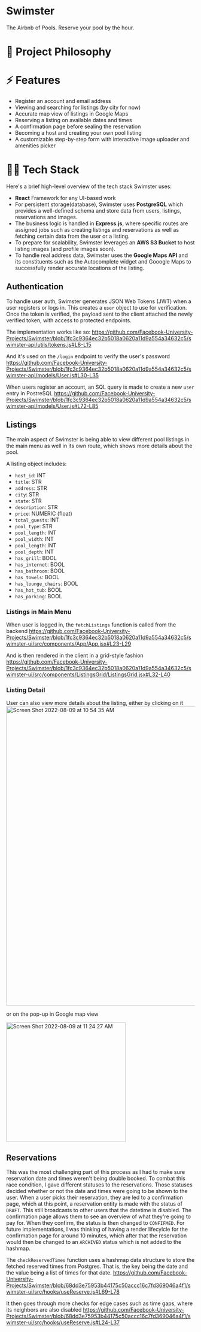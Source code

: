 # Swimster
The Airbnb of Pools. Reserve your pool by the hour.

# 🧐 Project Philosophy

# ⚡️ Features
- Register an account and email address
- Viewing and searching for listings (by city for now)
- Accurate map view of listings in Google Maps
- Reserving a listing on available dates and times
- A confirmation page before sealing the reservation
- Becoming a host and creating your own pool listing
- A customizable step-by-step form with interactive image uploader and amenities picker

# 🧑‍💻 Tech Stack
Here's a brief high-level overview of the tech stack Swimster uses:
- **React** Framework for any UI-based work
- For persistent storage(database), Swimster uses **PostgreSQL** which provides a well-defined schema and store data from users, listings, reservations and images.
- The business logic is handled in **Express.js**, where specific routes are assigned jobs such as creating listings and reservations as well as fetching certain data from the user or a listing.
- To prepare for scalability, Swimster leverages an **AWS S3 Bucket** to host listing images (and profile images soon).
- To handle real address data, Swimster uses the **Google Maps API** and its constituents such as the Autocomplete widget and Gooogle Maps to successfully render accurate locations of the listing.

## Authentication
To handle user auth, Swimster generates JSON Web Tokens (JWT) when a user registers or logs in. This creates a `user` object to use for verification. Once the token is verified, the payload sent to the client attached the newly verified token, with access to protected endpoints.

The implementation works like so:
https://github.com/Facebook-University-Projects/Swimster/blob/1fc3c9364ec32b5018a0620a11d9a554a34632c5/swimster-api/utils/tokens.js#L8-L15

And it's used on the `/login` endpoint to verify the user's password
https://github.com/Facebook-University-Projects/Swimster/blob/1fc3c9364ec32b5018a0620a11d9a554a34632c5/swimster-api/models/User.js#L30-L35

When users register an account, an SQL query is made to create a new `user` entry in PostreSQL
https://github.com/Facebook-University-Projects/Swimster/blob/1fc3c9364ec32b5018a0620a11d9a554a34632c5/swimster-api/models/User.js#L72-L85

## Listings
The main aspect of Swimster is being able to view different pool listings in the main menu as well in its own route, which shows more details about the pool.

A listing object includes:
- `host_id`: INT
- `title`: STR
- `address`: STR
- `city`: STR
- `state`: STR
- `description`: STR
- `price`: NUMERIC (float)
- `total_guests`: INT
- `pool_type`: STR
- `pool_length`: INT
- `pool_width`: INT
- `pool_length`: INT
- `pool_depth`: INT
- `has_grill`: BOOL
- `has_internet`: BOOL
- `has_bathroom`: BOOL
- `has_towels`: BOOL
- `has_lounge_chairs`: BOOL
- `has_hot_tub`: BOOL
- `has_parking`: BOOL

### Listings in Main Menu

When user is logged in, the `fetchListings` function is called from the backend
https://github.com/Facebook-University-Projects/Swimster/blob/1fc3c9364ec32b5018a0620a11d9a554a34632c5/swimster-ui/src/components/App/App.jsx#L23-L29

And is then rendered in the client in a grid-style fashion
https://github.com/Facebook-University-Projects/Swimster/blob/1fc3c9364ec32b5018a0620a11d9a554a34632c5/swimster-ui/src/components/ListingsGrid/ListingsGrid.jsx#L32-L40

### Listing Detail

User can also view more details about the listing, either by clicking on it
<img width="800" alt="Screen Shot 2022-08-09 at 10 54 35 AM" src="https://user-images.githubusercontent.com/63836051/183725242-71e935a4-5c30-44fa-90f9-ce29d0b78d4d.png">

or on the pop-up in Google map view

<img width="319" alt="Screen Shot 2022-08-09 at 11 24 27 AM" src="https://user-images.githubusercontent.com/63836051/183733471-5c24739f-f115-411e-b1ce-eaaaee0adb89.png">


## Reservations
This was the most challenging part of this process as I had to make sure reservation date and times weren't being double booked. To combat this race condition, I gave different statuses to the reservations. Those statuses decided whether or not the date and times were going to be shown to the user. When a user picks their reservation, they are led to a confirmation page, which at this point, a reservation entity is made with the status of `DRAFT`. This still broadcasts to other users that the datetime is disabled. The confirmation page allows them to see an overview of what they're going to pay for. When they confirm, the status is then changed to `CONFIFMED`. For future implementations, I was thinking of having a render lifecylcle for the confirmation page for around 10 minutes, which after that the reservation would then be changed to an `ARCHIVED` status which is not added to the hashmap.

The `checkReservedTimes` function uses a hashmap data structure to store the fetched reserved times from Postgres. That is, the key being the date and the value being a list of times for that date.
https://github.com/Facebook-University-Projects/Swimster/blob/68dd3e75953b44175c50accc16c7fd369046a4f1/swimster-ui/src/hooks/useReserve.js#L69-L78

It then goes through more checks for edge cases such as time gaps, where its neighbors are also disabled
https://github.com/Facebook-University-Projects/Swimster/blob/68dd3e75953b44175c50accc16c7fd369046a4f1/swimster-ui/src/hooks/useReserve.js#L24-L37
